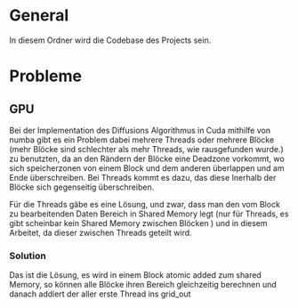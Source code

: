 # General

In diesem Ordner wird die Codebase des Projects sein.


# Probleme

## GPU

Bei der Implementation des Diffusions Algorithmus in Cuda mithilfe von numba gibt es ein Problem dabei mehrere Threads oder mehrere Blöcke (mehr Blöcke sind schlechter als mehr Threads, wie rausgefunden wurde.) zu benutzten, da an den Rändern der Blöcke eine Deadzone vorkommt, wo sich speicherzonen von einem Block und dem anderen überlappen und am Ende überschreiben. Bei Threads kommt es dazu, das diese Inerhalb der Blöcke sich gegenseitig überschreiben.

Für die Threads gäbe es eine Lösung, und zwar, dass man den vom Block zu bearbeitenden Daten Bereich in Shared Memory legt (nur für Threads, es gibt scheinbar kein Shared Memory zwischen Blöcken ) und in diesem Arbeitet, da dieser zwischen Threads geteilt wird.

### Solution
Das ist die Lösung, es wird in einem Block atomic added zum shared Memory, so können alle Blöcke ihren Bereich gleichzeitig berechnen und danach addiert der aller erste Thread ins grid_out